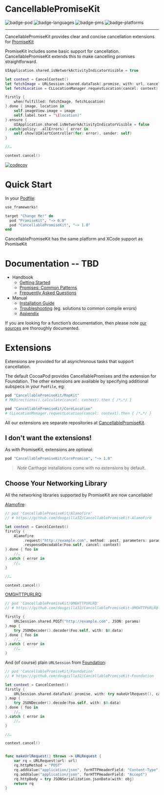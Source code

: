 # CancellablePromiseKit
![badge-pod] ![badge-languages] ![badge-pms] ![badge-platforms] 

---

CancellablePromiseKit provides clear and concise cancellation extensions for [PromiseKit][PromiseKit]

PromiseKit includes some basic support for cancellation. CancellablePromiseKit extends this to make cancelling promises straightforward.

```swift
UIApplication.shared.isNetworkActivityIndicatorVisible = true

let context = CancelContext()
let fetchImage = URLSession.shared.dataTask(.promise, with: url, cancel: context).compactMap{ UIImage(data: $0.data) }
let fetchLocation = CLLocationManager.requestLocation(cancel: context).lastValue

firstly {
    when(fulfilled: fetchImage, fetchLocation)
}.done { image, location in
    self.imageView.image = image
    self.label.text = "\(location)"
}.ensure {
    UIApplication.shared.isNetworkActivityIndicatorVisible = false
}.catch(policy: .allErrors) { error in
    self.show(UIAlertController(for: error), sender: self)
}

//…

context.cancel()
```

[![codecov](https://codecov.io/gh/mxcl/PromiseKit/branch/master/graph/badge.svg)](https://codecov.io/gh/mxcl/PromiseKit)

# Quick Start

In your [Podfile]:

```ruby
use_frameworks!

target "Change Me!" do
  pod "PromiseKit", "~> 6.0"
  pod "CancellablePromiseKit", "~> 1.0"
end
```

CancellablePromiseKit has the same platform and XCode support as PromiseKit

# Documentation -- TBD

* Handbook
  * [Getting Started](Documentation/GettingStarted.md)
  * [Promises: Common Patterns](Documentation/CommonPatterns.md)
  * [Frequently Asked Questions](Documentation/FAQ.md)
* Manual
  * [Installation Guide](Documentation/Installation.md)
  * [Troubleshooting](Documentation/Troubleshooting.md) (eg. solutions to common compile errors)
  * [Appendix](Documentation/Appendix.md)

If you are looking for a function’s documentation, then please note
[our sources](Sources/) are thoroughly documented.

# Extensions

Extensions are provided for all asynchronous tasks that support cancellation.

The default CocoaPod provides CancellablePromises and the extension for Foundation. The other extensions are available by specifying additional subspecs in your `Podfile`,
eg:

```ruby
pod "CancellablePromiseKit/MapKit"
# MKDirections().calculate(cancel: context).then { /*…*/ }

pod "CancellablePromiseKit/CoreLocation"
# CLLocationManager.requestLocation(cancel: context).then { /*…*/ }
```

All our extensions are separate repositories at [CancellablePromiseKit].

## I don't want the extensions!

As with PromiseKit, extensions are optional:

```ruby
pod "CancellablePromiseKit/CorePromise", "~> 1.0"
```

> *Note* Carthage installations come with no extensions by default.

## Choose Your Networking Library

All the networking libraries supported by PromiseKit are now cancellable!

[Alamofire]:

```swift
// pod 'CancellablePromiseKit/Alamofire'
// # https://github.com/dougzilla32/CancellablePromiseKit-Alamofire

let context = CancelContext()
firstly {
    Alamofire
        .request("http://example.com", method: .post, parameters: params)
        .responseDecodable(Foo.self, cancel: context)
}.done { foo in
    //…
}.catch { error in
    //…
}

//…

context.cancel()
```

[OMGHTTPURLRQ]:

```swift
// pod 'CancellablePromiseKit/OMGHTTPURLRQ'
// # https://github.com/dougzilla32/CancellablePromiseKit-OMGHTTPURLRQ

firstly {
    URLSession.shared.POST("http://example.com", JSON: params)
}.map {
    try JSONDecoder().decoder(Foo.self, with: $0.data)
}.done { foo in
    //…
}.catch { error in
    //…
}
```

And (of course) plain `URLSession` from [Foundation]:

```swift
// pod 'CancellablePromiseKit/Foundation'
// # https://github.com/dougzilla32/CancellablePromiseKit-Foundation

let context = CancelContext()
firstly {
    URLSession.shared.dataTask(.promise, with: try makeUrlRequest(), cancel: context)
}.map {
    try JSONDecoder().decode(Foo.self, with: $0.data)
}.done { foo in
    //…
}.catch { error in
    //…
}

//…

context.cancel()


func makeUrlRequest() throws -> URLRequest {
    var rq = URLRequest(url: url)
    rq.httpMethod = "POST"
    rq.addValue("application/json", forHTTPHeaderField: "Content-Type")
    rq.addValue("application/json", forHTTPHeaderField: "Accept")
    rq.httpBody = try JSONSerialization.jsonData(with: obj)
    return rq
}
```

[badge-pod]: https://img.shields.io/cocoapods/v/CancellablePromiseKit.svg?label=version
[badge-pms]: https://img.shields.io/badge/supports-CocoaPods%20%7C%20Carthage%20%7C%20SwiftPM-green.svg
[badge-languages]: https://img.shields.io/badge/languages-Swift%20%7C%20ObjC-orange.svg
[badge-platforms]: https://img.shields.io/badge/platforms-macOS%20%7C%20iOS%20%7C%20watchOS%20%7C%20tvOS%20%7C%20Linux-lightgrey.svg
[badge-mit]: https://img.shields.io/badge/license-MIT-blue.svg
[PromiseKit]: https://github.com/mxcl/PromiseKit
[CancellablePromiseKit]: https://github.com/dougzilla32/CancellablePromiseKit
[OMGHTTPURLRQ]: http://github.com/dougzilla32/CancellablePromiseKit-OMGHTTPURLRQ
[Alamofire]: http://github.com/dougzilla32/CancellablePromiseKit-Alamofire
[Foundation]: http://github.com/dougzilla32/CancellablePromiseKit-Foundation
[Podfile]: https://guides.cocoapods.org/syntax/podfile.html
